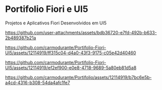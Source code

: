 # Portifolio Fiori e UI5

Projetos e Aplicativos Fiori Desenvolvidos em UI5

https://github.com/user-attachments/assets/bdb36720-e7fd-492b-b633-2b489387b21a


https://github.com/carmodurante/Portifolio-Fiori-UI5/assets/12114919/ff315c04-d4a0-43f3-9175-c05e42d40460


https://github.com/carmodurante/Portifolio-Fiori-UI5/assets/12114919/ef2ef900-e0e8-4718-9689-5a80eb81d5a8


https://github.com/carmodurante/Portifolio/assets/12114919/b7bc6e5b-a4cd-4316-b308-54da4afc1fe7

